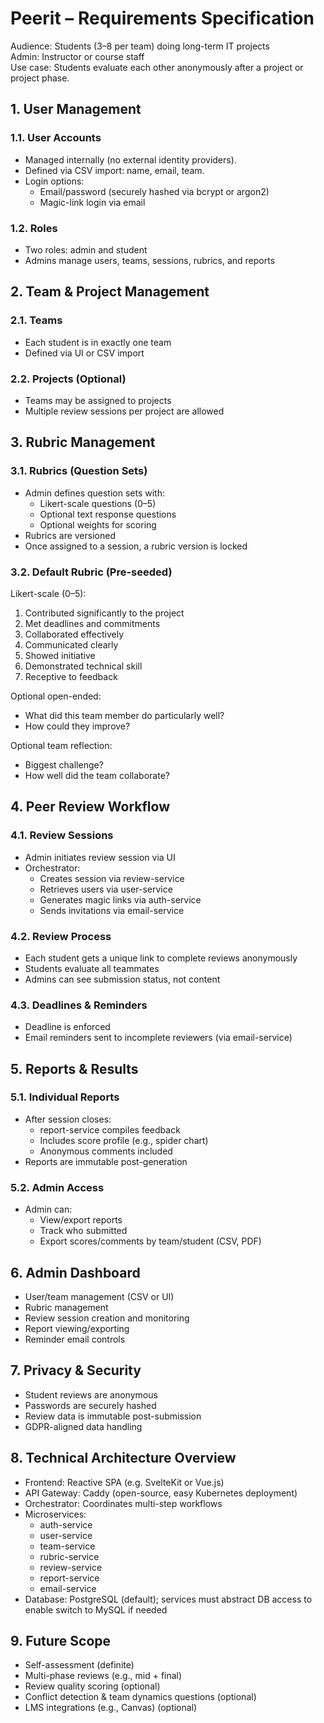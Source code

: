# Peerit – Requirements Specification

Audience: Students (3–8 per team) doing long-term IT projects  
Admin: Instructor or course staff  
Use case: Students evaluate each other anonymously after a project or project phase.

## 1. User Management

### 1.1. User Accounts
- Managed internally (no external identity providers).
- Defined via CSV import: name, email, team.
- Login options:
  - Email/password (securely hashed via bcrypt or argon2)
  - Magic-link login via email

### 1.2. Roles
- Two roles: admin and student
- Admins manage users, teams, sessions, rubrics, and reports

## 2. Team & Project Management

### 2.1. Teams
- Each student is in exactly one team
- Defined via UI or CSV import

### 2.2. Projects (Optional)
- Teams may be assigned to projects
- Multiple review sessions per project are allowed

## 3. Rubric Management

### 3.1. Rubrics (Question Sets)
- Admin defines question sets with:
  - Likert-scale questions (0–5)
  - Optional text response questions
  - Optional weights for scoring
- Rubrics are versioned
- Once assigned to a session, a rubric version is locked

### 3.2. Default Rubric (Pre-seeded)
Likert-scale (0–5):
1. Contributed significantly to the project
2. Met deadlines and commitments
3. Collaborated effectively
4. Communicated clearly
5. Showed initiative
6. Demonstrated technical skill
7. Receptive to feedback

Optional open-ended:
- What did this team member do particularly well?
- How could they improve?

Optional team reflection:
- Biggest challenge?
- How well did the team collaborate?

## 4. Peer Review Workflow

### 4.1. Review Sessions
- Admin initiates review session via UI
- Orchestrator:
  - Creates session via review-service
  - Retrieves users via user-service
  - Generates magic links via auth-service
  - Sends invitations via email-service

### 4.2. Review Process
- Each student gets a unique link to complete reviews anonymously
- Students evaluate all teammates
- Admins can see submission status, not content

### 4.3. Deadlines & Reminders
- Deadline is enforced
- Email reminders sent to incomplete reviewers (via email-service)

## 5. Reports & Results

### 5.1. Individual Reports
- After session closes:
  - report-service compiles feedback
  - Includes score profile (e.g., spider chart)
  - Anonymous comments included
- Reports are immutable post-generation

### 5.2. Admin Access
- Admin can:
  - View/export reports
  - Track who submitted
  - Export scores/comments by team/student (CSV, PDF)

## 6. Admin Dashboard
- User/team management (CSV or UI)
- Rubric management
- Review session creation and monitoring
- Report viewing/exporting
- Reminder email controls

## 7. Privacy & Security
- Student reviews are anonymous
- Passwords are securely hashed
- Review data is immutable post-submission
- GDPR-aligned data handling

## 8. Technical Architecture Overview

- Frontend: Reactive SPA (e.g. SvelteKit or Vue.js)
- API Gateway: Caddy (open-source, easy Kubernetes deployment)
- Orchestrator: Coordinates multi-step workflows
- Microservices:
  - auth-service
  - user-service
  - team-service
  - rubric-service
  - review-service
  - report-service
  - email-service
- Database: PostgreSQL (default); services must abstract DB access to enable switch to MySQL if needed

## 9. Future Scope
- Self-assessment (definite)
- Multi-phase reviews (e.g., mid + final)
- Review quality scoring (optional)
- Conflict detection & team dynamics questions (optional)
- LMS integrations (e.g., Canvas) (optional)

